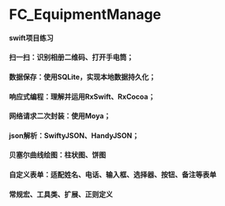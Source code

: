 # FC_EquipmentManage
#### swift项目练习
#### 扫一扫：识别相册二维码、打开手电筒；
#### 数据保存：使用SQLite，实现本地数据持久化；
#### 响应式编程：理解并运用RxSwift、RxCocoa；
#### 网络请求二次封装：使用Moya；
#### json解析：SwiftyJSON、HandyJSON；
#### 贝塞尔曲线绘图：柱状图、饼图
#### 自定义表单：适配姓名、电话、输入框、选择器、按钮、备注等表单
#### 常规宏、工具类、扩展、正则定义
